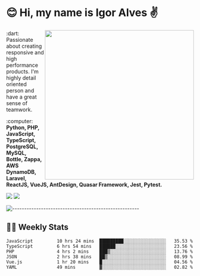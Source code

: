 # :blush: Hi, my name is Igor Alves :v:

<img src="https://github-readme-stats.vercel.app/api?username=iguit0&show_icons=true&include_all_commits=true&count_private=true&theme=dark" min-width="400px" max-width="400px" width="400px" align="right" />

<p align="left"> 
  :dart: Passionate about creating responsive and high performance products.
  I'm highly detail oriented person and have a great sense of teamwork.
</p>

<p align="left">
  :computer: <strong>Python, PHP, JavaScript, TypeScript, PostgreSQL, MySQL, Bottle, Zappa, AWS DynamoDB, Laravel, ReactJS, VueJS, AntDesign, Quasar Framework, Jest, Pytest.</strong>
</p>

<p align="left">
  <a href="https://www.linkedin.com/in/igor-lucio-alves" target="_blank" rel="noopener noreferrer" alt="LinkedIn">
  <img src="https://img.shields.io/badge/LinkedIn-0077B5?style=for-the-badge&logo=linkedin&logoColor=white" /></a>

  <a href="https://t.me/iguit0" target="_blank" rel="noopener noreferrer" alt="Telegram">
  <img src="https://img.shields.io/badge/Telegram-2CA5E0?style=for-the-badge&logo=telegram&logoColor=white" /></a>
</p>

![-----------------------------------------------------](https://raw.githubusercontent.com/andreasbm/readme/master/assets/lines/aqua.png)

## :man_technologist: Weekly Stats
<!--START_SECTION:waka-->

```text
JavaScript         10 hrs 24 mins  █████████░░░░░░░░░░░░░░░░   35.53 %
TypeScript         6 hrs 54 mins   ██████░░░░░░░░░░░░░░░░░░░   23.56 %
PHP                4 hrs 2 mins    ███▒░░░░░░░░░░░░░░░░░░░░░   13.76 %
JSON               2 hrs 38 mins   ██▒░░░░░░░░░░░░░░░░░░░░░░   08.99 %
Vue.js             1 hr 20 mins    █░░░░░░░░░░░░░░░░░░░░░░░░   04.56 %
YAML               49 mins         ▓░░░░░░░░░░░░░░░░░░░░░░░░   02.82 %
```

<!--END_SECTION:waka-->
